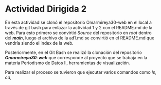 # Actividad Dirigida 2 
 En esta actividad se clonó el repositorio Omarmireya30-web en el local a través de git bash para enlazar la actividad 1 y 2 con el README.md de la web. Para esto primero se convirtió *Source* del repositorio en *root* dentro del ***main***, luego el archivo de la ad1.md se convirtió en el README.md que vendría siendo el index de la web. 
 
Posteriormente, en el Git Bash se realizó la clonación del repositorio ***Omarmireya30-web*** que corresponde al proyecto que se trabaja en la materia Periodismo de Datos II, herramientas de visualización. 

Para realizar el proceso se tuvieron que ejecutar varios comandos como *ls*, *cd*, 
